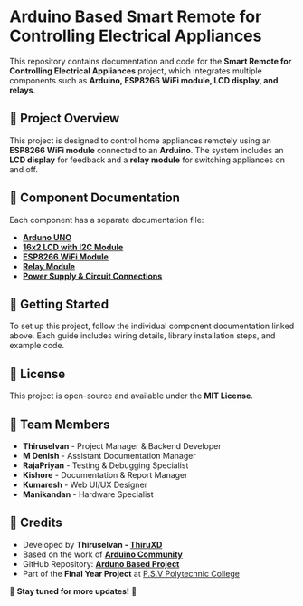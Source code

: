 # Arduino Based Smart Remote for Controlling Electrical Appliances

This repository contains documentation and code for the **Smart Remote for Controlling Electrical Appliances** project, which integrates multiple components such as **Arduino, ESP8266 WiFi module, LCD display, and relays**.

## 📌 Project Overview
This project is designed to control home appliances remotely using an **ESP8266 WiFi module** connected to an **Arduino**. The system includes an **LCD display** for feedback and a **relay module** for switching appliances on and off.

## 📂 Component Documentation
Each component has a separate documentation file:

- **[Arduno UNO](ARDUINO_UNO.md)**
- **[16x2 LCD with I2C Module](LCD_DISPLAY_MODULE.md)**
- **[ESP8266 WiFi Module](ESP8266_WIFI_MODULE.md)**
- **[Relay Module](2CHL_RELAY_MODULE.md)**
- **[Power Supply & Circuit Connections](POWER_SUPPLY_CIRCUIT_CONNECTIONS.md)**

## 🚀 Getting Started
To set up this project, follow the individual component documentation linked above. Each guide includes wiring details, library installation steps, and example code.

## 📜 License
This project is open-source and available under the **MIT License**.

## 🙌 Team Members
- **Thiruselvan** - Project Manager & Backend Developer
- **M Denish** - Assistant Documentation Manager
- **RajaPriyan** - Testing & Debugging Specialist
- **Kishore** - Documentation & Report Manager
- **Kumaresh** - Web UI/UX Designer
- **Manikandan** - Hardware Specialist

## 🙌 Credits
- Developed by **Thiruselvan - [ThiruXD](https://github.com/ThiruXD)**
- Based on the work of **[Arduino Community](https://forum.arduino.cc/)**
- GitHub Repository: **[Arduno Based Project](https://github.com/ThiruXD/Arduno-Based-Project)**
- Part of the **Final Year Project** at [P.S.V Polytechnic College](https://g.co/kgs/e5nvPrM)

🚀 **Stay tuned for more updates!** 🎉